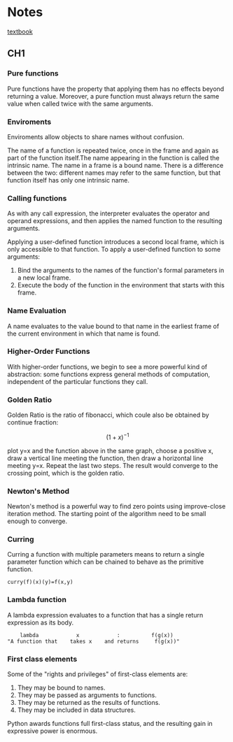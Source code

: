 # Notes

[textbook](http://composingprograms.com/)

## CH1

### Pure functions

Pure functions have the property that applying them has no effects beyond returning a value. Moreover, a pure function must always return the same value when called twice with the same arguments.

### Enviroments

Enviroments allow objects to share names without confusion.

The name of a function is repeated twice, once in the frame and again as part of the function itself.The name appearing in the function is called the intrinsic name. The name in a frame is a bound name. There is a difference between the two: different names may refer to the same function, but that function itself has only one intrinsic name.

### Calling functions

As with any call expression, the interpreter evaluates the operator and operand expressions, and then applies the named function to the resulting arguments.

Applying a user-defined function introduces a second local frame, which is only accessible to that function. To apply a user-defined function to some arguments:

1. Bind the arguments to the names of the function's formal parameters in a new local frame.
2. Execute the body of the function in the environment that starts with this frame.

### Name Evaluation

A name evaluates to the value bound to that name in the earliest frame of the current environment in which that name is found.

### Higher-Order Functions

With higher-order functions, we begin to see a more powerful kind of abstraction: some functions express general methods of computation, independent of the particular functions they call.

### Golden Ratio

Golden Ratio is the ratio of fibonacci, which coule also be obtained by continue fraction: 

$$(1+x)^{-1}$$

plot y=x and the function above in the same graph, choose a positive x, draw a vertical line meeting the function, then draw a horizontal line meeting y=x. Repeat the last two steps. The result would converge to the crossing point, which is the golden ratio.

### Newton's Method

Newton's method is a powerful way to find zero points using improve-close iteration method. The starting point of the algorithm need to be small enough to converge.

### Curring

Curring a function with multiple parameters means to return a single parameter function which can be chained to behave as the primitive function.

    curry(f)(x)(y)=f(x,y)

### Lambda function

A lambda expression evaluates to a function that has a single return expression as its body.

        lambda            x            :          f(g(x))
    "A function that    takes x    and returns     f(g(x))"

### First class elements

Some of the "rights and privileges" of first-class elements are:

1. They may be bound to names.
2. They may be passed as arguments to functions.
3. They may be returned as the results of functions.
3. They may be included in data structures.

Python awards functions full first-class status, and the resulting gain in expressive power is enormous.